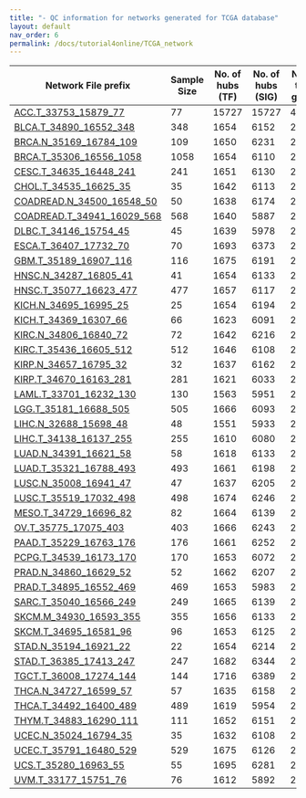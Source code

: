 ```yaml
---
title: "- QC information for networks generated for TCGA database"
layout: default
nav_order: 6
permalink: /docs/tutorial4online/TCGA_network
---
```

| Network File prefix                                                             | Sample Size | No. of hubs (TF) | No. of hubs (SIG) | No. of total genes | No. of edges |
|---------------------------------------------------------------------------------|-------------|------------------|-------------------|--------------------|--------------|
| [ACC.T_33753_15879_77](TCGA_network_QC/ACC.T_33753_15879_77QC.html)             | 77          | 15727            | 15727             | 47181              | 1042640      |
| [BLCA.T_34890_16552_348](TCGA_network_QC/BLCA.T_34890_16552_348QC.html)         | 348         | 1654             | 6152              | 24310              | 1153515      |
| [BRCA.N_35169_16784_109](TCGA_network_QC/BRCA.N_35169_16784_109QC.html)         | 109         | 1650             | 6231              | 24664              | 1410937      |
| [BRCA.T_35306_16556_1058](TCGA_network_QC/BRCA.T_35306_16556_1058QC.html)       | 1058        | 1654             | 6110              | 24080              | 701060       |
| [CESC.T_34635_16448_241](TCGA_network_QC/CESC.T_34635_16448_241QC.html)         | 241         | 1651             | 6130              | 24215              | 1495925      |
| [CHOL.T_34535_16625_35](TCGA_network_QC/CHOL.T_34535_16625_35QC.html)           | 35          | 1642             | 6113              | 24306              | 595519       |
| [COADREAD.N_34500_16548_50](TCGA_network_QC/COADREAD.N_34500_16548_50QC.html)   | 50          | 1638             | 6174              | 24341              | 965465       |
| [COADREAD.T_34941_16029_568](TCGA_network_QC/COADREAD.T_34941_16029_568QC.html) | 568         | 1640             | 5887              | 22976              | 568255       |
| [DLBC.T_34146_15754_45](TCGA_network_QC/DLBC.T_34146_15754_45QC.html)           | 45          | 1639             | 5978              | 23265              | 610360       |
| [ESCA.T_36407_17732_70](TCGA_network_QC/ESCA.T_36407_17732_70QC.html)           | 70          | 1693             | 6373              | 25796              | 1728755      |
| [GBM.T_35189_16907_116](TCGA_network_QC/GBM.T_35189_16907_116QC.html)           | 116         | 1675             | 6191              | 24773              | 2081008      |
| [HNSC.N_34287_16805_41](TCGA_network_QC/HNSC.N_34287_16805_41QC.html)           | 41          | 1654             | 6133              | 24557              | 952649       |
| [HNSC.T_35077_16623_477](TCGA_network_QC/HNSC.T_35077_16623_477QC.html)         | 477         | 1657             | 6117              | 24280              | 993816       |
| [KICH.N_34695_16995_25](TCGA_network_QC/KICH.N_34695_16995_25QC.html)           | 25          | 1654             | 6194              | 24790              | 836699       |
| [KICH.T_34369_16307_66](TCGA_network_QC/KICH.T_34369_16307_66QC.html)           | 66          | 1623             | 6091              | 24017              | 1218200      |
| [KIRC.N_34806_16840_72](TCGA_network_QC/KIRC.N_34806_16840_72QC.html)           | 72          | 1642             | 6216              | 24691              | 1291690      |
| [KIRC.T_35436_16605_512](TCGA_network_QC/KIRC.T_35436_16605_512QC.html)         | 512         | 1646             | 6108              | 24075              | 725352       |
| [KIRP.N_34657_16795_32](TCGA_network_QC/KIRP.N_34657_16795_32QC.html)           | 32          | 1637             | 6162              | 24531              | 740083       |
| [KIRP.T_34670_16163_281](TCGA_network_QC/KIRP.T_34670_16163_281QC.html)         | 281         | 1621             | 6033              | 23544              | 780254       |
| [LAML.T_33701_16232_130](TCGA_network_QC/LAML.T_33701_16232_130QC.html)         | 130         | 1563             | 5951              | 23746              | 2011399      |
| [LGG.T_35181_16688_505](TCGA_network_QC/LGG.T_35181_16688_505QC.html)           | 505         | 1666             | 6093              | 24281              | 798548       |
| [LIHC.N_32688_15698_48](TCGA_network_QC/LIHC.N_32688_15698_48QC.html)           | 48          | 1551             | 5933              | 23158              | 918499       |
| [LIHC.T_34138_16137_255](TCGA_network_QC/LIHC.T_34138_16137_255QC.html)         | 255         | 1610             | 6080              | 23794              | 1162974      |
| [LUAD.N_34391_16621_58](TCGA_network_QC/LUAD.N_34391_16621_58QC.html)           | 58          | 1618             | 6133              | 24365              | 1213383      |
| [LUAD.T_35321_16788_493](TCGA_network_QC/LUAD.T_35321_16788_493QC.html)         | 493         | 1661             | 6198              | 24618              | 1069901      |
| [LUSC.N_35008_16941_47](TCGA_network_QC/LUSC.N_35008_16941_47QC.html)           | 47          | 1637             | 6205              | 24754              | 1034058      |
| [LUSC.T_35519_17032_498](TCGA_network_QC/LUSC.T_35519_17032_498QC.html)         | 498         | 1674             | 6246              | 24949              | 1511084      |
| [MESO.T_34729_16696_82](TCGA_network_QC/MESO.T_34729_16696_82QC.html)           | 82          | 1664             | 6139              | 24499              | 1750719      |
| [OV.T_35775_17075_403](TCGA_network_QC/OV.T_35775_17075_403QC.html)             | 403         | 1666             | 6243              | 24950              | 1171973      |
| [PAAD.T_35229_16763_176](TCGA_network_QC/PAAD.T_35229_16763_176QC.html)         | 176         | 1661             | 6252              | 24668              | 1299578      |
| [PCPG.T_34539_16173_170](TCGA_network_QC/PCPG.T_34539_16173_170QC.html)         | 170         | 1653             | 6072              | 23828              | 1047047      |
| [PRAD.N_34860_16629_52](TCGA_network_QC/PRAD.N_34860_16629_52QC.html)           | 52          | 1662             | 6207              | 24477              | 1037788      |
| [PRAD.T_34895_16552_469](TCGA_network_QC/PRAD.T_34895_16552_469QC.html)         | 469         | 1653             | 5983              | 23597              | 565336       |
| [SARC.T_35040_16566_249](TCGA_network_QC/SARC.T_35040_16566_249QC.html)         | 249         | 1665             | 6139              | 24341              | 1358015      |
| [SKCM.M_34930_16593_355](TCGA_network_QC/SKCM.M_34930_16593_355QC.html)         | 355         | 1656             | 6133              | 24372              | 1537624      |
| [SKCM.T_34695_16581_96](TCGA_network_QC/SKCM.T_34695_16581_96QC.html)           | 96          | 1653             | 6125              | 24355              | 1617019      |
| [STAD.N_35194_16921_22](TCGA_network_QC/STAD.N_35194_16921_22QC.html)           | 22          | 1654             | 6214              | 24756              | 2686623      |
| [STAD.T_36385_17413_247](TCGA_network_QC/STAD.T_36385_17413_247QC.html)         | 247         | 1682             | 6344              | 25437              | 1826747      |
| [TGCT.T_36008_17274_144](TCGA_network_QC/TGCT.T_36008_17274_144QC.html)         | 144         | 1716             | 6389              | 25358              | 1208686      |
| [THCA.N_34727_16599_57](TCGA_network_QC/THCA.N_34727_16599_57QC.html)           | 57          | 1635             | 6158              | 24379              | 1135046      |
| [THCA.T_34492_16400_489](TCGA_network_QC/THCA.T_34492_16400_489QC.html)         | 489         | 1619             | 5954              | 23567              | 648107       |
| [THYM.T_34883_16290_111](TCGA_network_QC/THYM.T_34883_16290_111QC.html)         | 111         | 1652             | 6151              | 23952              | 857301       |
| [UCEC.N_35024_16794_35](TCGA_network_QC/UCEC.N_35024_16794_35QC.html)           | 35          | 1632             | 6108              | 24434              | 760476       |
| [UCEC.T_35791_16480_529](TCGA_network_QC/UCEC.T_35791_16480_529QC.html)         | 529         | 1675             | 6126              | 24018              | 822108       |
| [UCS.T_35280_16963_55](TCGA_network_QC/UCS.T_35280_16963_55QC.html)             | 55          | 1695             | 6281              | 24931              | 1022125      |
| [UVM.T_33177_15751_76](TCGA_network_QC/UVM.T_33177_15751_76QC.html)             | 76          | 1612             | 5892              | 23244              | 1144831      |